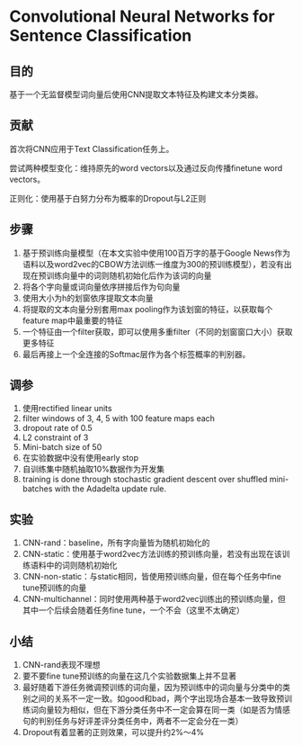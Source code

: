 # Convolutional Neural Networks for Sentence Classification

## 目的

基于一个无监督模型词向量后使用CNN提取文本特征及构建文本分类器。  

## 贡献

首次将CNN应用于Text Classification任务上。  

尝试两种模型变化：维持原先的word vectors以及通过反向传播finetune word vectors。

正则化：使用基于白努力分布为概率的Dropout与L2正则

## 步骤

1. 基于预训练向量模型（在本文实验中使用100百万字的基于Google News作为语料以及word2vec的CBOW方法训练一维度为300的预训练模型），若没有出现在预训练向量中的词则随机初始化后作为该词的向量  
2. 将各个字向量或词向量依序拼接后作为句向量  
3. 使用大小为h的划窗依序提取文本向量  
4. 将提取的文本向量分别套用max pooling作为该划窗的特征，以获取每个feature map中最重要的特征  
5. 一个特征由一个filter获取，即可以使用多重filter（不同的划窗窗口大小）获取更多特征  
6. 最后再接上一个全连接的Softmac层作为各个标签概率的判别器。



## 调参

1. 使用rectified linear units  
2. filter windows of 3, 4, 5 with 100 feature maps each
3. dropout rate of 0.5
4. L2 constraint of 3
5. Mini-batch size of 50
6. 在实验数据中没有使用early stop
7. 自训练集中随机抽取10%数据作为开发集
8. training is done through stochastic gradient descent over shuffled mini-batches with the Adadelta update rule.



## 实验

1. CNN-rand：baseline，所有字向量皆为随机初始化的
2. CNN-static：使用基于word2vec方法训练的预训练向量，若没有出现在该训练语料中的词则随机初始化
3. CNN-non-static：与static相同，皆使用预训练向量，但在每个任务中fine tune预训练的向量
4. CNN-multichannel：同时使用两种基于word2vec训练出的预训练向量，但其中一个后续会随着任务fine tune，一个不会（这里不太确定）



## 小结

1. CNN-rand表现不理想
2. 要不要fine tune预训练的向量在这几个实验数据集上并不显著
3. 最好随着下游任务微调预训练的词向量，因为预训练中的词向量与分类中的类别之间的关系不一定一致。如good和bad，两个字出现场合基本一致导致预训练词向量较为相似，但在下游分类任务中不一定会算在同一类（如是否为情感句的判别任务与好评差评分类任务中，两者不一定会分在一类）
4. Dropout有着显著的正则效果，可以提升约2%～4%